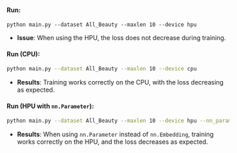
#### Run:
```
python main.py --dataset All_Beauty --maxlen 10 --device hpu
```

- **Issue**: When using the HPU, the loss does not decrease during training.

#### Run (CPU):
```bash
python main.py --dataset All_Beauty --maxlen 10 --device cpu
```

- **Results**: Training works correctly on the CPU, with the loss decreasing as expected.

#### Run (HPU with `nn.Parameter`):
```bash
python main.py --dataset All_Beauty --maxlen 10 --device hpu --nn_parameter
```

- **Results**: When using `nn.Parameter` instead of `nn.Embedding`, training works correctly on the HPU, and the loss decreases as expected.
```
